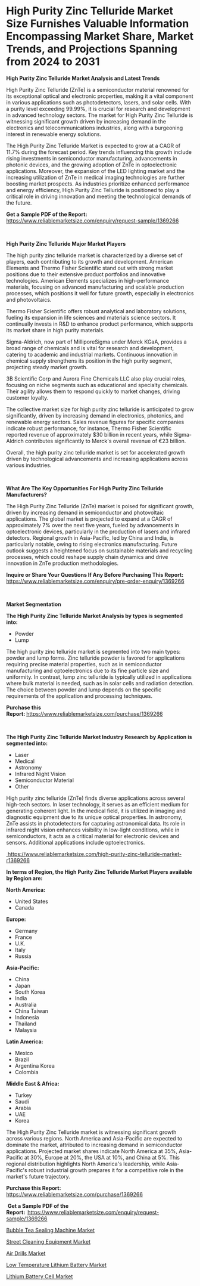 <p><h1>High Purity Zinc Telluride Market Size Furnishes Valuable Information Encompassing Market Share, Market Trends, and Projections Spanning from 2024 to 2031</h1></p><p><strong>High Purity Zinc Telluride Market Analysis and Latest Trends</strong></p>
<p><p>High Purity Zinc Telluride (ZnTe) is a semiconductor material renowned for its exceptional optical and electronic properties, making it a vital component in various applications such as photodetectors, lasers, and solar cells. With a purity level exceeding 99.99%, it is crucial for research and development in advanced technology sectors. The market for High Purity Zinc Telluride is witnessing significant growth driven by increasing demand in the electronics and telecommunications industries, along with a burgeoning interest in renewable energy solutions.</p><p>The High Purity Zinc Telluride Market is expected to grow at a CAGR of 11.7% during the forecast period. Key trends influencing this growth include rising investments in semiconductor manufacturing, advancements in photonic devices, and the growing adoption of ZnTe in optoelectronic applications. Moreover, the expansion of the LED lighting market and the increasing utilization of ZnTe in medical imaging technologies are further boosting market prospects. As industries prioritize enhanced performance and energy efficiency, High Purity Zinc Telluride is positioned to play a critical role in driving innovation and meeting the technological demands of the future.</p></p>
<p><strong>Get a Sample PDF of the Report:&nbsp;</strong> <a href="https://www.reliablemarketsize.com/enquiry/request-sample/1369266?utm_campaign=1326&utm_medium=2&utm_source=Github&utm_content=ia&utm_term=18102024&utm_id=high-purity-zinc-telluride">https://www.reliablemarketsize.com/enquiry/request-sample/1369266</a></p>
<p>&nbsp;</p>
<p><strong>High Purity Zinc Telluride Major Market Players</strong></p>
<p><p>The high purity zinc telluride market is characterized by a diverse set of players, each contributing to its growth and development. American Elements and Thermo Fisher Scientific stand out with strong market positions due to their extensive product portfolios and innovative technologies. American Elements specializes in high-performance materials, focusing on advanced manufacturing and scalable production processes, which positions it well for future growth, especially in electronics and photovoltaics.</p><p>Thermo Fisher Scientific offers robust analytical and laboratory solutions, fueling its expansion in life sciences and materials science sectors. It continually invests in R&D to enhance product performance, which supports its market share in high purity materials.</p><p>Sigma-Aldrich, now part of MilliporeSigma under Merck KGaA, provides a broad range of chemicals and is vital for research and development, catering to academic and industrial markets. Continuous innovation in chemical supply strengthens its position in the high purity segment, projecting steady market growth.</p><p>3B Scientific Corp and Aurora Fine Chemicals LLC also play crucial roles, focusing on niche segments such as educational and specialty chemicals. Their agility allows them to respond quickly to market changes, driving customer loyalty.</p><p>The collective market size for high purity zinc telluride is anticipated to grow significantly, driven by increasing demand in electronics, photonics, and renewable energy sectors. Sales revenue figures for specific companies indicate robust performance; for instance, Thermo Fisher Scientific reported revenue of approximately $30 billion in recent years, while Sigma-Aldrich contributes significantly to Merck's overall revenue of €23 billion.</p><p>Overall, the high purity zinc telluride market is set for accelerated growth driven by technological advancements and increasing applications across various industries.</p></p>
<p>&nbsp;</p>
<p><strong>What Are The Key Opportunities For High Purity Zinc Telluride Manufacturers?</strong></p>
<p><p>The High Purity Zinc Telluride (ZnTe) market is poised for significant growth, driven by increasing demand in semiconductor and photovoltaic applications. The global market is projected to expand at a CAGR of approximately 7% over the next five years, fueled by advancements in optoelectronic devices, particularly in the production of lasers and infrared detectors. Regional growth in Asia-Pacific, led by China and India, is particularly notable, owing to rising electronics manufacturing. Future outlook suggests a heightened focus on sustainable materials and recycling processes, which could reshape supply chain dynamics and drive innovation in ZnTe production methodologies.</p></p>
<p><strong>Inquire or Share Your Questions If Any Before Purchasing This Report:</strong> <a href="https://www.reliablemarketsize.com/enquiry/pre-order-enquiry/1369266?utm_campaign=1326&utm_medium=2&utm_source=Github&utm_content=ia&utm_term=18102024&utm_id=high-purity-zinc-telluride">https://www.reliablemarketsize.com/enquiry/pre-order-enquiry/1369266</a></p>
<p>&nbsp;</p>
<p><strong>Market Segmentation</strong></p>
<p><strong>The High Purity Zinc Telluride Market Analysis by types is segmented into:</strong></p>
<p><ul><li>Powder</li><li>Lump</li></ul></p>
<p><p>The high purity zinc telluride market is segmented into two main types: powder and lump forms. Zinc telluride powder is favored for applications requiring precise material properties, such as in semiconductor manufacturing and optoelectronics due to its fine particle size and uniformity. In contrast, lump zinc telluride is typically utilized in applications where bulk material is needed, such as in solar cells and radiation detection. The choice between powder and lump depends on the specific requirements of the application and processing techniques.</p></p>
<p><strong>Purchase this Report:&nbsp;</strong><a href="https://www.reliablemarketsize.com/purchase/1369266?utm_campaign=1326&utm_medium=2&utm_source=Github&utm_content=ia&utm_term=18102024&utm_id=high-purity-zinc-telluride">https://www.reliablemarketsize.com/purchase/1369266</a></p>
<p>&nbsp;</p>
<p><strong>The High Purity Zinc Telluride Market Industry Research by Application is segmented into:</strong></p>
<p><ul><li>Laser</li><li>Medical</li><li>Astronomy</li><li>Infrared Night Vision</li><li>Semiconductor Material</li><li>Other</li></ul></p>
<p><p>High purity zinc telluride (ZnTe) finds diverse applications across several high-tech sectors. In laser technology, it serves as an efficient medium for generating coherent light. In the medical field, it is utilized in imaging and diagnostic equipment due to its unique optical properties. In astronomy, ZnTe assists in photodetectors for capturing astronomical data. Its role in infrared night vision enhances visibility in low-light conditions, while in semiconductors, it acts as a critical material for electronic devices and sensors. Additional applications include optoelectronics.</p></p>
<p><a href="https://www.reliablemarketsize.com/high-purity-zinc-telluride-market-r1369266?utm_campaign=1326&utm_medium=2&utm_source=Github&utm_content=ia&utm_term=18102024&utm_id=high-purity-zinc-telluride">&nbsp;https://www.reliablemarketsize.com/high-purity-zinc-telluride-market-r1369266</a></p>
<p><strong>In terms of Region, the High Purity Zinc Telluride Market Players available by Region are:</strong></p>
<p>
    <p> <strong> North America: </strong>
        <ul>
            <li>United States</li>
            <li>Canada</li>
        </ul>
        </p> 
    <p> <strong> Europe: </strong>
        <ul>
            <li>Germany</li>
            <li>France</li>
            <li>U.K.</li>
            <li>Italy</li>
            <li>Russia</li>
        </ul>
        </p> 
    <p> <strong> Asia-Pacific: </strong>
        <ul>
            <li>China</li>
            <li>Japan</li>
            <li>South Korea</li>
            <li>India</li>
            <li>Australia</li>
            <li>China Taiwan</li>
            <li>Indonesia</li>
            <li>Thailand</li>
            <li>Malaysia</li>
        </ul>
        </p> 
    <p> <strong> Latin America: </strong>
        <ul>
            <li>Mexico</li>
            <li>Brazil</li>
            <li>Argentina Korea</li>
            <li>Colombia</li>
        </ul>
        </p> 
    <p> <strong> Middle East & Africa: </strong>
        <ul>
            <li>Turkey</li>
            <li>Saudi</li>
            <li>Arabia</li>
            <li>UAE</li>
            <li>Korea</li>
        </ul>
    </p>
    </p>
<p><p>The High Purity Zinc Telluride market is witnessing significant growth across various regions. North America and Asia-Pacific are expected to dominate the market, attributed to increasing demand in semiconductor applications. Projected market shares indicate North America at 35%, Asia-Pacific at 30%, Europe at 20%, the USA at 10%, and China at 5%. This regional distribution highlights North America's leadership, while Asia-Pacific's robust industrial growth prepares it for a competitive role in the market's future trajectory.</p></p>
<p><strong>Purchase this Report: </strong><a href="https://www.reliablemarketsize.com/purchase/1369266?utm_campaign=1326&utm_medium=2&utm_source=Github&utm_content=ia&utm_term=18102024&utm_id=high-purity-zinc-telluride">https://www.reliablemarketsize.com/purchase/1369266</a></p>
<p>&nbsp;<strong>Get a Sample PDF of the Report:&nbsp;&nbsp;</strong><a href="https://www.reliablemarketsize.com/enquiry/request-sample/1369266?utm_campaign=1326&utm_medium=2&utm_source=Github&utm_content=ia&utm_term=18102024&utm_id=high-purity-zinc-telluride">https://www.reliablemarketsize.com/enquiry/request-sample/1369266</a></p>
<p><strong></strong></p>
<p><p><a href="https://www.linkedin.com/pulse/global-bubble-tea-sealing-machine-industry-analysis-report-market-boixc?utm_campaign=1326&utm_medium=2&utm_source=Github&utm_content=ia&utm_term=18102024&utm_id=high-purity-zinc-telluride">Bubble Tea Sealing Machine Market</a></p><p><a href="https://issuu.com/reportprime-2/docs/street-cleaning-equipment-market-si_2365ebdf5e528d?utm_campaign=1326&utm_medium=2&utm_source=Github&utm_content=ia&utm_term=18102024&utm_id=high-purity-zinc-telluride">Street Cleaning Equipment Market</a></p><p><a href="https://issuu.com/reportprime-2/docs/air-drills-market-size-2030.pptx_027bb098a714b9?utm_campaign=1326&utm_medium=2&utm_source=Github&utm_content=ia&utm_term=18102024&utm_id=high-purity-zinc-telluride">Air Drills Market</a></p><p><a href="https://www.linkedin.com/pulse/low-temperature-lithium-battery-market-outlook-forecast-e8gye?utm_campaign=1326&utm_medium=2&utm_source=Github&utm_content=ia&utm_term=18102024&utm_id=high-purity-zinc-telluride">Low Temperature Lithium Battery Market</a></p><p><a href="https://www.linkedin.com/pulse/analyzing-lithium-battery-cell-market-dynamics-growth-q8lne?utm_campaign=1326&utm_medium=2&utm_source=Github&utm_content=ia&utm_term=18102024&utm_id=high-purity-zinc-telluride">Lithium Battery Cell Market</a></p></p>